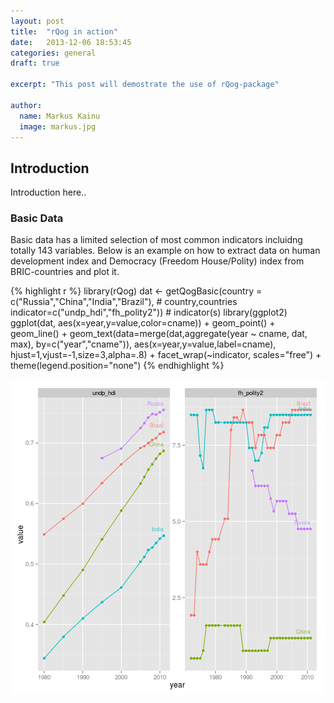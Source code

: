 ```yaml
---
layout: post
title:  "rQog in action"
date:   2013-12-06 18:53:45
categories: general
draft: true

excerpt: "This post will demostrate the use of rQog-package"

author:
  name: Markus Kainu
  image: markus.jpg
---
```


## Introduction


Introduction here..


### Basic Data

Basic data has a limited selection of most common indicators incluidng totally 143 variables. Below is an example on how to extract data on human development index and Democracy (Freedom House/Polity) index from BRIC-countries and plot it.


{% highlight r %}
library(rQog)
dat <- getQogBasic(country = c("Russia","China","India","Brazil"), # country,countries
              indicator=c("undp_hdi","fh_polity2")) # indicator(s)
library(ggplot2)
ggplot(dat, aes(x=year,y=value,color=cname)) + 
  geom_point() + geom_line() +
  geom_text(data=merge(dat,aggregate(year ~ cname, dat, max),
                     by=c("year","cname")),
          aes(x=year,y=value,label=cname),
          hjust=1,vjust=-1,size=3,alpha=.8) +
  facet_wrap(~indicator, scales="free") +
  theme(legend.position="none")
{% endhighlight %}

![center](/figs/2013-12-06-rqog-examples/ExampleBasic.png) 








[jekyll-gh]: https://github.com/mojombo/jekyll
[jekyll]:    http://jekyllrb.com
